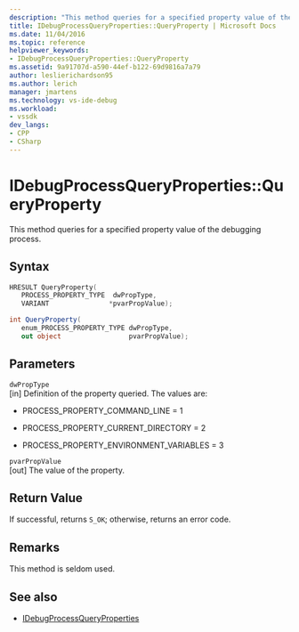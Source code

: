 ```yaml
---
description: "This method queries for a specified property value of the debugging process."
title: IDebugProcessQueryProperties::QueryProperty | Microsoft Docs
ms.date: 11/04/2016
ms.topic: reference
helpviewer_keywords:
- IDebugProcessQueryProperties::QueryProperty
ms.assetid: 9a91707d-a590-44ef-b122-69d9816a7a79
author: leslierichardson95
ms.author: lerich
manager: jmartens
ms.technology: vs-ide-debug
ms.workload:
- vssdk
dev_langs:
- CPP
- CSharp
---
```

# IDebugProcessQueryProperties::QueryProperty
This method queries for a specified property value of the debugging process.

## Syntax

```cpp
HRESULT QueryProperty(
   PROCESS_PROPERTY_TYPE  dwPropType,
   VARIANT               *pvarPropValue);
```

```csharp
int QueryProperty(
   enum_PROCESS_PROPERTY_TYPE dwPropType,
   out object                 pvarPropValue);
```

## Parameters
`dwPropType`\
[in] Definition of the property queried. The values are:

- PROCESS_PROPERTY_COMMAND_LINE = 1

- PROCESS_PROPERTY_CURRENT_DIRECTORY = 2

- PROCESS_PROPERTY_ENVIRONMENT_VARIABLES = 3

`pvarPropValue`\
[out] The value of the property.

## Return Value
 If successful, returns `S_OK`; otherwise, returns an error code.

## Remarks
 This method is seldom used.

## See also
- [IDebugProcessQueryProperties](../../../extensibility/debugger/reference/idebugprocessqueryproperties.md)
